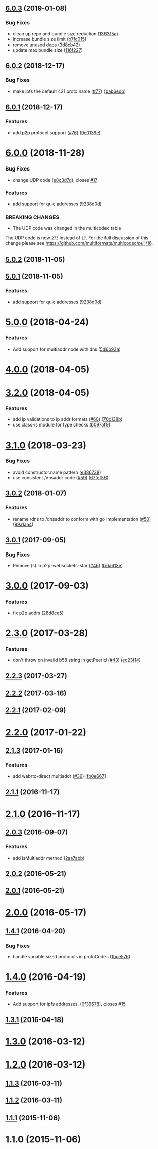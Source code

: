 <a name="6.0.3"></a>
## [6.0.3](https://github.com/multiformats/js-multiaddr/compare/v6.0.2...v6.0.3) (2019-01-08)


### Bug Fixes

* clean up repo and bundle size reduction ([136315a](https://github.com/multiformats/js-multiaddr/commit/136315a))
* increase bundle size limit ([b7fc015](https://github.com/multiformats/js-multiaddr/commit/b7fc015))
* remove unused deps ([3d8cb42](https://github.com/multiformats/js-multiaddr/commit/3d8cb42))
* update max bundle size ([116f227](https://github.com/multiformats/js-multiaddr/commit/116f227))



<a name="6.0.2"></a>
## [6.0.2](https://github.com/multiformats/js-multiaddr/compare/v6.0.1...v6.0.2) (2018-12-17)


### Bug Fixes

* make ipfs the default 421 proto name ([#77](https://github.com/multiformats/js-multiaddr/issues/77)) ([bab6edb](https://github.com/multiformats/js-multiaddr/commit/bab6edb))



<a name="6.0.1"></a>
## [6.0.1](https://github.com/multiformats/js-multiaddr/compare/v6.0.0...v6.0.1) (2018-12-17)


### Features

* add p2p protocol support ([#76](https://github.com/multiformats/js-multiaddr/issues/76)) ([9c0139e](https://github.com/multiformats/js-multiaddr/commit/9c0139e))



<a name="6.0.0"></a>
# [6.0.0](https://github.com/multiformats/js-multiaddr/compare/v5.0.0...v6.0.0) (2018-11-28)


### Bug Fixes

* change UDP code ([e8c3d7d](https://github.com/multiformats/js-multiaddr/commit/e8c3d7d)), closes [#17](https://github.com/multiformats/js-multiaddr/issues/17)


### Features

* add support for quic addresses ([9238d0d](https://github.com/multiformats/js-multiaddr/commit/9238d0d))


### BREAKING CHANGES

* The UDP code was changed in the multicodec table

The UDP code is now `273` instead of `17`. For the full discussion of this change
please see https://github.com/multiformats/multicodec/pull/16.



<a name="5.0.2"></a>
## [5.0.2](https://github.com/multiformats/js-multiaddr/compare/v5.0.1...v5.0.2) (2018-11-05)



<a name="5.0.1"></a>
## [5.0.1](https://github.com/multiformats/js-multiaddr/compare/v5.0.0...v5.0.1) (2018-11-05)


### Features

* add support for quic addresses ([9238d0d](https://github.com/multiformats/js-multiaddr/commit/9238d0d))



<a name="5.0.0"></a>
# [5.0.0](https://github.com/multiformats/js-multiaddr/compare/v4.0.0...v5.0.0) (2018-04-24)


### Features

* Add support for multiaddr node with dns ([5d6b93a](https://github.com/multiformats/js-multiaddr/commit/5d6b93a))



<a name="4.0.0"></a>
# [4.0.0](https://github.com/multiformats/js-multiaddr/compare/v3.2.0...v4.0.0) (2018-04-05)



<a name="3.2.0"></a>
# [3.2.0](https://github.com/multiformats/js-multiaddr/compare/v3.1.0...v3.2.0) (2018-04-05)


### Features

* add ip validations to ip addr formats ([#60](https://github.com/multiformats/js-multiaddr/issues/60)) ([70c138b](https://github.com/multiformats/js-multiaddr/commit/70c138b))
* use class-is module for type checks ([b097af9](https://github.com/multiformats/js-multiaddr/commit/b097af9))



<a name="3.1.0"></a>
# [3.1.0](https://github.com/multiformats/js-multiaddr/compare/v3.0.2...v3.1.0) (2018-03-23)


### Bug Fixes

* avoid constructor.name pattern ([e386738](https://github.com/multiformats/js-multiaddr/commit/e386738))
* use consistent /dnsaddr code ([#59](https://github.com/multiformats/js-multiaddr/issues/59)) ([67fef56](https://github.com/multiformats/js-multiaddr/commit/67fef56))



<a name="3.0.2"></a>
## [3.0.2](https://github.com/multiformats/js-multiaddr/compare/v3.0.1...v3.0.2) (2018-01-07)


### Features

* rename /dns to /dnsaddr to conform with go implementation ([#50](https://github.com/multiformats/js-multiaddr/issues/50)) ([99a1aa4](https://github.com/multiformats/js-multiaddr/commit/99a1aa4))



<a name="3.0.1"></a>
## [3.0.1](https://github.com/multiformats/js-multiaddr/compare/v3.0.0...v3.0.1) (2017-09-05)


### Bug Fixes

* Remove (s) in p2p-websockets-star ([#46](https://github.com/multiformats/js-multiaddr/issues/46)) ([b6a613e](https://github.com/multiformats/js-multiaddr/commit/b6a613e))



<a name="3.0.0"></a>
# [3.0.0](https://github.com/multiformats/js-multiaddr/compare/v2.3.0...v3.0.0) (2017-09-03)


### Features

* fix p2p addrs  ([28d8ce5](https://github.com/multiformats/js-multiaddr/commit/28d8ce5))



<a name="2.3.0"></a>
# [2.3.0](https://github.com/multiformats/js-multiaddr/compare/v2.2.3...v2.3.0) (2017-03-28)


### Features

* don't throw on invalid b58 string in getPeerId ([#43](https://github.com/multiformats/js-multiaddr/issues/43)) ([ec23f14](https://github.com/multiformats/js-multiaddr/commit/ec23f14))



<a name="2.2.3"></a>
## [2.2.3](https://github.com/multiformats/js-multiaddr/compare/v2.2.2...v2.2.3) (2017-03-27)



<a name="2.2.2"></a>
## [2.2.2](https://github.com/multiformats/js-multiaddr/compare/v2.2.1...v2.2.2) (2017-03-16)



<a name="2.2.1"></a>
## [2.2.1](https://github.com/multiformats/js-multiaddr/compare/v2.2.0...v2.2.1) (2017-02-09)



<a name="2.2.0"></a>
# [2.2.0](https://github.com/multiformats/js-multiaddr/compare/v2.1.3...v2.2.0) (2017-01-22)



<a name="2.1.3"></a>
## [2.1.3](https://github.com/multiformats/js-multiaddr/compare/v2.1.1...v2.1.3) (2017-01-16)


### Features

* add webrtc-direct multiaddr ([#36](https://github.com/multiformats/js-multiaddr/issues/36)) ([fb0e667](https://github.com/multiformats/js-multiaddr/commit/fb0e667))



<a name="2.1.1"></a>
## [2.1.1](https://github.com/multiformats/js-multiaddr/compare/v2.1.0...v2.1.1) (2016-11-17)



<a name="2.1.0"></a>
# [2.1.0](https://github.com/multiformats/js-multiaddr/compare/v2.0.3...v2.1.0) (2016-11-17)



<a name="2.0.3"></a>
## [2.0.3](https://github.com/multiformats/js-multiaddr/compare/v2.0.2...v2.0.3) (2016-09-07)


### Features

* add isMultiaddr method ([2aa7abb](https://github.com/multiformats/js-multiaddr/commit/2aa7abb))



<a name="2.0.2"></a>
## [2.0.2](https://github.com/multiformats/js-multiaddr/compare/v2.0.1...v2.0.2) (2016-05-21)



<a name="2.0.1"></a>
## [2.0.1](https://github.com/multiformats/js-multiaddr/compare/v2.0.0...v2.0.1) (2016-05-21)



<a name="2.0.0"></a>
# [2.0.0](https://github.com/multiformats/js-multiaddr/compare/v1.4.1...v2.0.0) (2016-05-17)



<a name="1.4.1"></a>
## [1.4.1](https://github.com/multiformats/js-multiaddr/compare/v1.4.0...v1.4.1) (2016-04-20)


### Bug Fixes

* handle variable sized protocols in protoCodes ([1bce576](https://github.com/multiformats/js-multiaddr/commit/1bce576))



<a name="1.4.0"></a>
# [1.4.0](https://github.com/multiformats/js-multiaddr/compare/v1.3.1...v1.4.0) (2016-04-19)


### Features

* Add support for ipfs addresses. ([0f39678](https://github.com/multiformats/js-multiaddr/commit/0f39678)), closes [#15](https://github.com/multiformats/js-multiaddr/issues/15)



<a name="1.3.1"></a>
## [1.3.1](https://github.com/multiformats/js-multiaddr/compare/v1.3.0...v1.3.1) (2016-04-18)



<a name="1.3.0"></a>
# [1.3.0](https://github.com/multiformats/js-multiaddr/compare/v1.2.0...v1.3.0) (2016-03-12)



<a name="1.2.0"></a>
# [1.2.0](https://github.com/multiformats/js-multiaddr/compare/v1.1.3...v1.2.0) (2016-03-12)



<a name="1.1.3"></a>
## [1.1.3](https://github.com/multiformats/js-multiaddr/compare/v1.1.2...v1.1.3) (2016-03-11)



<a name="1.1.2"></a>
## [1.1.2](https://github.com/multiformats/js-multiaddr/compare/v1.1.1...v1.1.2) (2016-03-11)



<a name="1.1.1"></a>
## [1.1.1](https://github.com/multiformats/js-multiaddr/compare/v1.1.0...v1.1.1) (2015-11-06)



<a name="1.1.0"></a>
# 1.1.0 (2015-11-06)



